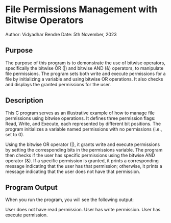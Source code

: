 # File Permissions Management with Bitwise Operators

Author: Vidyadhar Bendre
Date: 5th November, 2023

## Purpose

The purpose of this program is to demonstrate the use of bitwise operators, specifically the bitwise OR (|) and bitwise AND (&) operators, to manipulate file permissions. The program sets both write and execute permissions for a file by initializing a variable and using bitwise OR operations. It also checks and displays the granted permissions for the user.

## Description

This C program serves as an illustrative example of how to manage file permissions using bitwise operations. It defines three permission flags: Read, Write, and Execute, each represented by different bit positions. The program initializes a variable named permissions with no permissions (i.e., set to 0).

Using the bitwise OR operator (|), it grants write and execute permissions by setting the corresponding bits in the permissions variable. The program then checks if the user has specific permissions using the bitwise AND operator (&). If a specific permission is granted, it prints a corresponding message indicating that the user has that permission; otherwise, it prints a message indicating that the user does not have that permission.

## Program Output

When you run the program, you will see the following output:

User does not have read permission.
User has write permission.
User has execute permission.